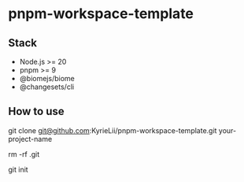 # pnpm-workspace-template

## Stack

- Node.js >= 20
- pnpm >= 9
- @biomejs/biome
- @changesets/cli

## How to use

git clone git@github.com:KyrieLii/pnpm-workspace-template.git your-project-name

rm -rf .git

git init